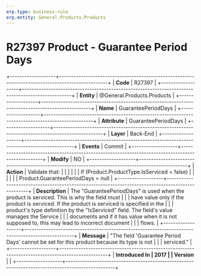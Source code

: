 ```yaml
---
erp.type: business-rule
erp.entity: General.Products.Products
---
```


# R27397 Product - Guarantee Period Days
+-------------------+--------------------------------------------------------------------------------------------------+
| **Code**          | R27397                                                                                           |
+-------------------+--------------------------------------------------------------------------------------------------+
| **Entity**        | @General.Products.Products                                                                                          |
+-------------------+--------------------------------------------------------------------------------------------------+
| **Name**          | GuaranteePeriodDays                                                                              |
+-------------------+--------------------------------------------------------------------------------------------------+
| **Attribute**     | GuaranteePeriodDays                                                                              |
+-------------------+--------------------------------------------------------------------------------------------------+
| **Layer**         | Back-End                                                                                         |
+-------------------+--------------------------------------------------------------------------------------------------+
| **Events**        | Commit                                                                                           |
+-------------------+--------------------------------------------------------------------------------------------------+
| **Modify**        | NO                                                                                               |
+-------------------+--------------------------------------------------------------------------------------------------+
| **Action**        | Validate that:                                                                                   |
|                   |                                                                                                  |
|                   | If (Product.ProductType.IsServiced = false)                                                      |
|                   |                                                                                                  |
|                   | Product.GuaranteePeriodDays = null                                                               |
+-------------------+--------------------------------------------------------------------------------------------------+
| **Description**   | The \"GuaranteePeriodDays\" is used when the product is serviced. This is why the field must     |
|                   | have value only if the product is serviced. If the product is serviced is specified in the       |
|                   | product\'s type definition by the \"IsServiced\" field. The field\'s value manages the Service   |
|                   | documents and if it has value when it is not supposed to, this may lead to incorrect document    |
|                   | flows.                                                                                           |
+-------------------+--------------------------------------------------------------------------------------------------+
| **Message**       | \"The field \'Guarantee Period Days\' cannot be set for this product because its type is not     |
|                   | serviced.\"                                                                                      |
+-------------------+--------------------------------------------------------------------------------------------------+
| **Introduced In   | 2017                                                                                             |
| Version**         |                                                                                                  |
+-------------------+--------------------------------------------------------------------------------------------------+

  

  

  

